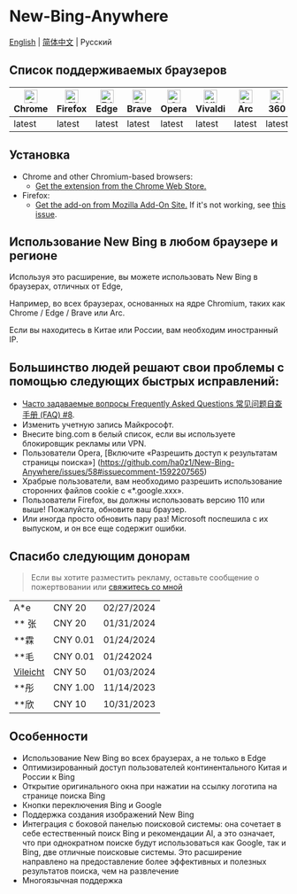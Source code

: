 # New-Bing-Anywhere

[English](README.md) | [简体中文](README.zh-CN.md) | Русский

## Список поддерживаемых браузеров

| [<img src="https://raw.githubusercontent.com/alrra/browser-logos/main/src/chrome/chrome_48x48.png" alt="Chrome" width="24px" height="24px" />](https://chrome.google.com/webstore/detail/new-bing-anywhere-bing-ch/hceobhjokpdbogjkplmfjeomkeckkngi/reviews?hl=en)<br/>Chrome | [<img src="https://raw.githubusercontent.com/alrra/browser-logos/main/src/firefox/firefox_48x48.png" alt="Firefox" width="24px" height="24px" />](https://addons.mozilla.org/zh-CN/firefox/addon/new-bing-anywhere/)<br/>Firefox | [<img src="https://raw.githubusercontent.com/alrra/browser-logos/main/src/edge/edge_48x48.png" alt="Edge" width="24px" height="24px" />](https://chrome.google.com/webstore/detail/new-bing-anywhere-bing-ch/hceobhjokpdbogjkplmfjeomkeckkngi/reviews?hl=en)<br/>Edge | [<img src="https://raw.githubusercontent.com/alrra/browser-logos/main/src/brave/brave_48x48.png" alt="Brave" width="24px" height="24px" />](https://chrome.google.com/webstore/detail/new-bing-anywhere-bing-ch/hceobhjokpdbogjkplmfjeomkeckkngi/reviews?hl=en)<br/>Brave | [<img src="https://raw.githubusercontent.com/alrra/browser-logos/main/src/opera/opera_48x48.png" alt="Opera" width="24px" height="24px" />](https://chrome.google.com/webstore/detail/new-bing-anywhere-bing-ch/hceobhjokpdbogjkplmfjeomkeckkngi/reviews?hl=en)<br/>Opera | [<img src="https://raw.githubusercontent.com/alrra/browser-logos/main/src/vivaldi/vivaldi_48x48.png" alt="Vivaldi" width="24px" height="24px" />](https://chrome.google.com/webstore/detail/new-bing-anywhere-bing-ch/hceobhjokpdbogjkplmfjeomkeckkngi/reviews?hl=en)<br/>Vivaldi | [<img src="https://arc.net/favicon.png" alt="Arc" width="24px" height="24px" />](https://chrome.google.com/webstore/detail/new-bing-anywhere-bing-ch/hceobhjokpdbogjkplmfjeomkeckkngi/reviews?hl=en)<br/>Arc | [<img src="https://raw.githubusercontent.com/alrra/browser-logos/main/src/archive/360-secure/360-secure_48x48.png" alt="360 Secure" width="24px" height="24px" />](https://chrome.google.com/webstore/detail/new-bing-anywhere-bing-ch/hceobhjokpdbogjkplmfjeomkeckkngi/reviews?hl=en)<br/>360 | [<img src="https://raw.githubusercontent.com/alrra/browser-logos/main/src/yandex/yandex_48x48.png" alt="360 Secure" width="24px" height="24px" />](https://chrome.google.com/webstore/detail/new-bing-anywhere-bing-ch/hceobhjokpdbogjkplmfjeomkeckkngi/reviews?hl=en)<br/>Yandex |
| --- | --- | --- | --- | --- | --- | --- | --- | --- |
| latest | latest | latest | latest | latest | latest | latest | latest | latest |

## Установка

- Chrome and other Chromium-based browsers:
  - [Get the extension from the Chrome Web Store.](https://chrome.google.com/webstore/detail/new-bing-anywhere-bing-ch/hceobhjokpdbogjkplmfjeomkeckkngi)
- Firefox:
  - [Get the add-on from Mozilla Add-On Site.](https://addons.mozilla.org/ru/firefox/addon/new-bing-anywhere/) If it's not working, see [this issue](https://github.com/ha0z1/New-Bing-Anywhere/issues/33).

## Использование New Bing в любом браузере и регионе

Используя это расширение, вы можете использовать New Bing в браузерах, отличных от Edge,

Например, во всех браузерах, основанных на ядре Chromium, таких как Chrome / Edge / Brave или Arc.

Если вы находитесь в Китае или России, вам необходим иностранный IP.

## Большинство людей решают свои проблемы с помощью следующих быстрых исправлений:

- [Часто задаваемые вопросы Frequently Asked Questions 常见问题自查手册 (FAQ) #8](https://github.com/ha0z1/New-Bing-Anywhere/issues/8).
- Изменить учетную запись Майкрософт.
- Внесите bing.com в белый список, если вы используете блокировщик рекламы или VPN.
- Пользователи Opera, [Включите «Разрешить доступ к результатам страницы поиска»] (https://github.com/ha0z1/New-Bing-Anywhere/issues/58#issuecomment-1592207565)
- Храбрые пользователи, вам необходимо разрешить использование сторонних файлов cookie с «\*.google.xxx».
- Пользователи Firefox, вы должны использовать версию 110 или выше! Пожалуйста, обновите ваш браузер.
- Или иногда просто обновить пару раз! Microsoft поспешила с их выпуском, и он все еще содержит ошибки.

## Спасибо следующим донорам

> Если вы хотите разместить рекламу, оставьте сообщение о пожертвовании или [свяжитесь со мной](https://github.com/ha0z1/New-Bing-Anywhere?tab=security-ov-file)

|                                         |          |            |
| --------------------------------------- | -------- | ---------- |
| A\*e                                    | CNY 20   | 02/27/2024 |
| \*\* 张                                 | CNY 20   | 01/31/2024 |
| \*\*霖                                  | CNY 0.01 | 01/24/2024 |
| \*\*毛                                  | CNY 0.01 | 01/242024  |
| [Vileicht](https://github.com/Vileicht) | CNY 50   | 01/03/2024 |
| \*\*彤                                  | CNY 1.00 | 11/14/2023 |
| \*\*欣                                  | CNY 10   | 10/31/2023 |

## Особенности

- Использование New Bing во всех браузерах, а не только в Edge
- Оптимизированный доступ пользователей континентального Китая и России к Bing
- Открытие оригинального окна при нажатии на ссылку логотипа на странице поиска Bing
- Кнопки переключения Bing и Google
- Поддержка создания изображений New Bing
- Интеграция с боковой панелью поисковой системы: она сочетает в себе естественный поиск Bing и рекомендации AI, а это означает, что при однократном поиске будут использоваться как Google, так и Bing, две отличные поисковые системы. Это расширение направлено на предоставление более эффективных и полезных результатов поиска, чем на развлечение
- Многоязычная поддержка
